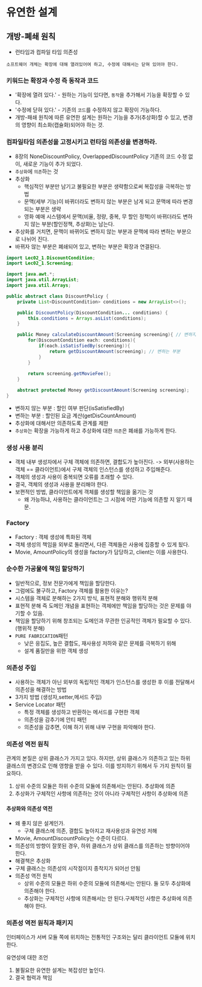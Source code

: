 # 유연한 설계



## 개방-폐쇄 원칙
- 런타임과 컴파일 타임 의존성

`소프트웨어 개체는 확장에 대해 열려있어여 하고, 수정에 대해서는 닫혀 있어야 한다.`

### 키워드는 확장과 수정 즉 동작과 코드

- '확장에 열려 있다.' - 원하는 기능이 있다면, `동작`을 추가해서 기능을 확장할 수 있다. 
- '수정에 닫혀 있다.' - 기존의 `코드`를 수정하지 않고 확장이 가능하다. 
- 개방-패쇄 원칙에 따른 유연한 설계는 원하는 기능을 추가(추상화)할 수 있고, 변경의 영향이 최소화(캡슐화)되어야 하는 것.


### 컴파일타임 의존성을 고정시키고 런타임 의존성을 변경하라. 

- 8장의 NoneDiscountPolicy, OverlappedDiscountPolicy 기존의 코드 수정 없이, 새로운 기능이 추가 되었다.
- `추상화`에 `의존`하는 것
- 추상화
  - 핵심적인 부분만 남기고 불필요한 부분은 생략함으로써 복잡성을 극복하는 방법
  - 문맥(세부 기능)이 바뀌더라도 변하지 않는 부분은 남게 되고 문맥에 따라 변경되는 부분은 생략
  - 영화 예매 시스템에서 문맥(비율, 정량, 중복, 무 할인 정책)이 바뀌더라도 변하지 않는 부분(할인정책, 추상화)는 남는다.
- 추상화를 거치면, 문맥이 바뀌어도 변하지 않는 부분과 문맥에 따라 변하는 부분으로 나뉘어 진다.
- 바뀌자 않는 부분은 폐쇄되어 있고, 변하는 부분은 확장과 연결된다.


```java
import Lec02_1.DiscountCondition;
import Lec02_1.Screening;

import java.awt.*;
import java.util.ArrayList;
import java.util.Arrays;

public abstract class DiscountPolicy {
    private List<DiscountCondition> conditions = new ArrayList<>();

    public DiscountPolicy(DiscountCondition... conditions) {
        this.conditions = Arrays.asList(conditions);
    }

    public Money calculateDiscountAmount(Screening screening){ // 변하지 않는 부분
        for(DiscountCondition each: conditions){
            if(each.isSatisfiedBy(screening)){
                return getDiscountAmount(screening); // 변하는 부분 
            }
        }
        
        return screening.getMovieFee();
    }

    abstract protected Money getDiscountAmount(Screening screening);
}
```
- 변하지 않는 부분 : 할인 여부 판단(isSatisfiedBy)
- 변하는 부분 : 할인된 요금 계산(getDisCountAmount)
- 추상화에 대해서만 의존하도록 관계를 제한
- `추상화`는 확장을 가능하게 하고 추상화에 대한 `의존`은 폐쇄를 가능하게 한다.


### 생성 사용 분리

- 객체 내부 생성자에서 구체 객체에 의존하면, 결합도가 높아진다. -> 외부(사용하는 객체 == 클라이언트)에서 구체 객체의 인스턴스를 생성하고 주입해준다.
- 객체의 생성과 사용이 중복되면 오류를 초래할 수 있다.
- 결국, 객체의 생성과 사용을 분리해야 한다.
- 보편적인 방법, 클라이언트에게 객체를 생성할 책임을 옮기는 것
    - 왜 가능하냐, 사용하는 클라이언트는 그 시점에 어떤 기능에 의존할 지 알기 때문.

### Factory

- Factory : 객체 생성에 특화된 객체
- 객체 생성의 책임을 외부로 돌리면서, 다른 객체들은 사용에 집중할 수 있게 됬다.
- Movie, AmountPolicy의 생성을 factory가 담당하고, client는 이를 사용한다.

### 순수한 가공물에 책임 할당하기

- 일반적으로, 정보 전문가에게 책임을 할당한다.
- 그럼에도 불구하고, Factory 객체를 활용한 이유는?
- 시스템을 객체로 분해하는 2가지 방식, 표현적 분해와 행위적 분해
- 표현적 분해 즉 도메인 개념을 표현하는 객체에만 책임을 할당하는 것은 문제를 야기할 수 있음.
- 책임을 할당하기 위해 창조되는 도메인과 무관한 인공적인 객체가 필요할 수 있다.(행위적 분해)
- `PURE FABRICATION`패턴
  - 낮은 응집도, 높은 결합도, 재사용성 저하와 같은 문제를 극복하기 위해
  - 설계 품질만을 위한 객체 생성


### 의존성 주입

- 사용하는 객체가 아닌 외부의 독립적인 객체가 인스턴스를 생성한 후 이를 전달해서 의존성을 해결하는 방법
- 3가지 방법 (생성자,setter,메서드 주입)
- Service Locator 패턴
  - 특정 객체를 생성하고 반환하는 메서드를 구현한 객체
  - 의존성을 감추기에 안티 패턴
  - 의존성을 감추면, 이해 하기 위해 내부 구현을 파악해야 한다.
  

### 의존성 역전 원칙
관계의 본질은 상위 클래스가 가지고 있다. 하지만, 상위 클래스가 의존하고 있는 하위 클래스의 변경으로 인해 영향을 받을 수 있다.
이를 방지하기 위해서 두 가지 원칙이 필요하다.
1. 상위 수준의 모듈은 하위 수준의 모듈에 의존해서는 안된다. 추상화에 의존
2. 추상화가 구체적인 사항에 의존하는 것이 아니라 구체적인 사항이 추상화에 의존

#### 추상화와 의존성 역전

- 왜 좋지 않은 설계인가.
  - 구체 클래스에 의존, 결합도 높아지고 재사용성과 유연성 저해
- Movie, AmountDiscountPolicy는 수준이 다르다.
- 의존성의 방향이 잘못된 경우, 하위 클래스가 상위 클래스를 의존하는 방향이어야 한다.
- 해결책은 추상화
- 구체 클래스는 의존성의 시작점이지 종착지가 되어선 안됨
- 의존성 역전 원칙
  - 상위 수준의 모듈은 하위 수준의 모듈에 의존해서는 안된다. 둘 모두 추상화에 의존해야 한다.
  - 추상화는 구체적인 사항에 의존해서는 안 된다.구체적인 사항은 추상화에 의존해야 한다.

### 의존성 역전 원칙과 패키지

인터페이스가 서버 모듈 쪽에 위치하는 전통적인 구조와는 달리 클라이언트 모듈에 위치한다. 
 
유연성에 대한 조언

1. 불필요한 유연한 설계는 복잡성만 높인다.
2. 결국 협력과 책임

